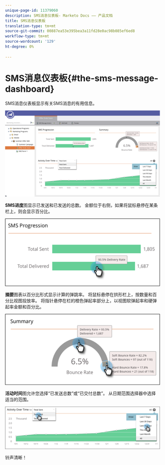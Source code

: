 ```yaml
---
unique-page-id: 11379060
description: SMS消息仪表板- Marketo Docs —— 产品文档
title: SMS消息仪表板
translation-type: tm+mt
source-git-commit: 00887ea53e395bea3a11fd28e0ac98b085ef6ed8
workflow-type: tm+mt
source-wordcount: '129'
ht-degree: 0%

---
```



# SMS消息仪表板{#the-sms-message-dashboard}

SMS消息仪表板显示有关SMS消息的有用信息。

![](assets/converted-dashboard-image.png)

**SMS进度**&#x200B;图显示已发送和已发送的总数。 金额位于右侧，如果将鼠标悬停在某条栏上，则会显示百分比。

![](assets/sms-progression-hand-border.png)

**摘要**&#x200B;图表以百分比形式显示计算的弹跳率。 将鼠标悬停在拱形栏上，按数量和百分比视图投放率。 将指针悬停在栏的橙色弹起率部分上，以视图软弹起率和硬弹起率金额和百分比。

![](assets/hover-over-summary-hands-thin-border.png)

**活动时间**&#x200B;图允许您选择“已发送总数”或“已交付总数”。 从日期范围选择器中选择适当的范围。

![](assets/activity-over-time-hands.png)

铃声清晰！
